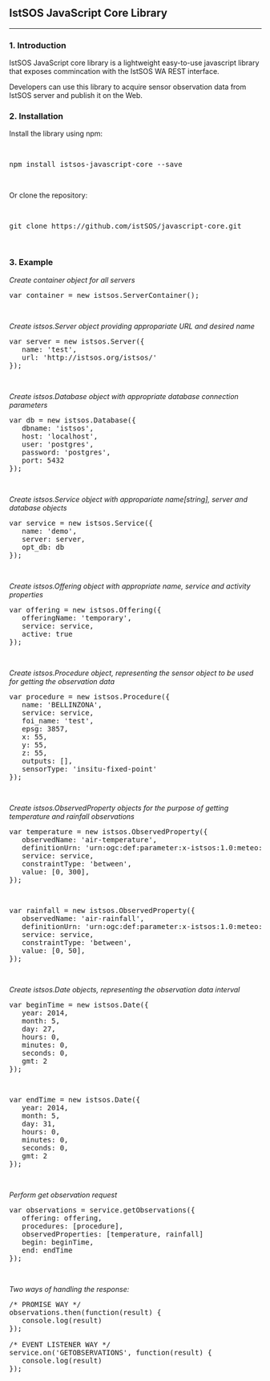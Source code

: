 <h2>IstSOS JavaScript Core Library</h2>
<hr/>
<h3 class="home-h3"><strong>1. Introduction</strong></h3>
<p>
IstSOS JavaScript core library is a lightweight easy-to-use javascript library that exposes commincation with the IstSOS WA REST interface.
</p>
<p>
Developers can use this library to acquire sensor observation data from IstSOS server and publish it on the Web.
</p>
<h3 class="home-h3"><strong>2. Installation </strong></h3>

<p>Install the library using npm:</p>
<br/>
<pre class="home-code">npm install istsos-javascript-core --save</pre>
<br/>
<p>Or clone the repository:</p>
<br/>
<pre class="home-code">git clone https://github.com/istSOS/javascript-core.git</pre>
<br/>
<h3 class="home-h3"><strong>3. Example</strong></h3>

<p style="font-style: italic">Create container object for all servers</p>
<pre class="home-code">
<span class="text-danger">var</span> <span class="text-primary">container</span> = <span class="text-danger">new</span> istsos.ServerContainer();
</pre>
<br/>
<p style="font-style: italic">Create istsos.Server object providing appropariate URL and desired name</p>
<pre class="home-code">
<span class="text-danger">var</span> <span class="text-primary">server</span> = <span class="text-danger">new</span> istsos.Server({
&nbsp;&nbsp;&nbsp;<span class="text-warning">name</span>: 'test',
&nbsp;&nbsp;&nbsp;<span class="text-warning">url</span>: 'http://istsos.org/istsos/'
});
</pre>
<br/>
<p style="font-style: italic">Create istsos.Database object with appropriate database connection parameters</p>
<pre class="home-code">
<span class="text-danger">var</span> <span class="text-primary">db</span> = <span class="text-danger">new</span> istsos.Database({
&nbsp;&nbsp;&nbsp;<span class="text-warning">dbname</span>: 'istsos',
&nbsp;&nbsp;&nbsp;<span class="text-warning">host</span>: 'localhost',
&nbsp;&nbsp;&nbsp;<span class="text-warning">user</span>: 'postgres',
&nbsp;&nbsp;&nbsp;<span class="text-warning">password</span>: 'postgres',
&nbsp;&nbsp;&nbsp;<span class="text-warning">port</span>: 5432
});
</pre>
<br/>
<p style="font-style: italic">Create istsos.Service object with appropariate name[string], server and database objects</p>
<pre class="home-code">
<span class="text-danger">var</span> <span class="text-primary">service</span> = <span class="text-danger">new</span> istsos.Service({
&nbsp;&nbsp;&nbsp;<span class="text-warning">name</span>: 'demo',
&nbsp;&nbsp;&nbsp;<span class="text-warning">server</span>: server,
&nbsp;&nbsp;&nbsp;<span class="text-warning">opt_db</span>: db
});
</pre>
<br/>
<p style="font-style: italic">Create istsos.Offering object with appropriate name, service and activity properties</p>
<pre class="home-code">
<span class="text-danger">var</span> <span class="text-primary">offering</span> = <span class="text-danger">new</span> istsos.Offering({
&nbsp;&nbsp;&nbsp;<span class="text-warning">offeringName</span>: 'temporary',
&nbsp;&nbsp;&nbsp;<span class="text-warning">service</span>: service,
&nbsp;&nbsp;&nbsp;<span class="text-warning">active</span>: <span class="text-primary">true</span>
});
</pre>
<br/>
<p style="font-style: italic">Create istsos.Procedure object, representing the sensor object to be used for getting the observation data</p>
<pre class="home-code"><span class="text-danger">var</span> <span class="text-primary">procedure</span> = <span class="text-danger">new</span> istsos.Procedure({
&nbsp;&nbsp;&nbsp;<span class="text-warning">name</span>: 'BELLINZONA',
&nbsp;&nbsp;&nbsp;<span class="text-warning">service</span>: service,
&nbsp;&nbsp;&nbsp;<span class="text-warning">foi_name</span>: 'test',
&nbsp;&nbsp;&nbsp;<span class="text-warning">epsg</span>: 3857,
&nbsp;&nbsp;&nbsp;<span class="text-warning">x</span>: 55,
&nbsp;&nbsp;&nbsp;<span class="text-warning">y</span>: 55,
&nbsp;&nbsp;&nbsp;<span class="text-warning">z</span>: 55,
&nbsp;&nbsp;&nbsp;<span class="text-warning">outputs</span>: [],
&nbsp;&nbsp;&nbsp;<span class="text-warning">sensorType</span>: 'insitu-fixed-point'
});
</pre>
<br/>
<p style="font-style: italic">Create istsos.ObservedProperty objects for the purpose of getting temperature and rainfall observations</p>
<pre class="home-code">
<span class="text-danger">var</span> <span class="text-primary">temperature</span> = <span class="text-danger">new</span> istsos.ObservedProperty({
&nbsp;&nbsp;&nbsp;<span class="text-warning">observedName</span>: 'air-temperature',
&nbsp;&nbsp;&nbsp;<span class="text-warning">definitionUrn</span>: 'urn:ogc:def:parameter:x-istsos:1.0:meteo:air:temperature',
&nbsp;&nbsp;&nbsp;<span class="text-warning">service</span>: service,
&nbsp;&nbsp;&nbsp;<span class="text-warning">constraintType</span>: 'between',
&nbsp;&nbsp;&nbsp;<span class="text-warning">value</span>: [0, 300],
});
</pre>
<br/>
<pre class="home-code">
<span class="text-danger">var</span> <span class="text-primary">rainfall</span> = <span class="text-danger">new</span> istsos.ObservedProperty({
&nbsp;&nbsp;&nbsp;<span class="text-warning">observedName</span>: 'air-rainfall',
&nbsp;&nbsp;&nbsp;<span class="text-warning">definitionUrn</span>: 'urn:ogc:def:parameter:x-istsos:1.0:meteo:air:rainfall',
&nbsp;&nbsp;&nbsp;<span class="text-warning">service</span>: service,
&nbsp;&nbsp;&nbsp;<span class="text-warning">constraintType</span>: 'between',
&nbsp;&nbsp;&nbsp;<span class="text-warning">value</span>: [0, 50],
});
</pre>
<br/>
<p style="font-style: italic">Create istsos.Date objects, representing the observation data interval</p>
<pre class="home-code">
<span class="text-danger">var</span> <span class="text-primary">beginTime</span> = <span class="text-danger">new</span> istsos.Date({
&nbsp;&nbsp;&nbsp;<span class="text-warning">year</span>: 2014,
&nbsp;&nbsp;&nbsp;<span class="text-warning">month</span>: 5,
&nbsp;&nbsp;&nbsp;<span class="text-warning">day</span>: 27,
&nbsp;&nbsp;&nbsp;<span class="text-warning">hours</span>: 0,
&nbsp;&nbsp;&nbsp;<span class="text-warning">minutes</span>: 0,
&nbsp;&nbsp;&nbsp;<span class="text-warning">seconds</span>: 0,
&nbsp;&nbsp;&nbsp;<span class="text-warning">gmt</span>: 2
});
</pre>
<br/>
<pre class="home-code"><span class="text-danger">var</span> <span class="text-primary">endTime</span> = <span class="text-danger">new</span> istsos.Date({
&nbsp;&nbsp;&nbsp;<span class="text-warning">year</span>: 2014,
&nbsp;&nbsp;&nbsp;<span class="text-warning">month</span>: 5,
&nbsp;&nbsp;&nbsp;<span class="text-warning">day</span>: 31,
&nbsp;&nbsp;&nbsp;<span class="text-warning">hours</span>: 0,
&nbsp;&nbsp;&nbsp;<span class="text-warning">minutes</span>: 0,
&nbsp;&nbsp;&nbsp;<span class="text-warning">seconds</span>: 0,
&nbsp;&nbsp;&nbsp;<span class="text-warning">gmt</span>: 2
});
</pre>
<br/>
<p style="font-style: italic">Perform get observation request</p>
<pre class="home-code"><span class="text-danger">var</span> <span class="text-primary">observations</span> = service.getObservations({
&nbsp;&nbsp;&nbsp;<span class="text-warning">offering</span>: offering,
&nbsp;&nbsp;&nbsp;<span class="text-warning">procedures</span>: [procedure],
&nbsp;&nbsp;&nbsp;<span class="text-warning">observedProperties</span>: [temperature, rainfall]
&nbsp;&nbsp;&nbsp;<span class="text-warning">begin</span>: beginTime,
&nbsp;&nbsp;&nbsp;<span class="text-warning">end</span>: endTime
});
</pre>
<br/>
<p style="font-style: italic">Two ways of handling the response:</p>
<pre class="home-code">/* PROMISE WAY */<br/><span class="text-primary">observations</span>.then(function(result) {
&nbsp;&nbsp;&nbsp;<span class="text-primary">console</span>.log(result)<br/>});<br/><br/>/* EVENT LISTENER WAY */
service.on('GETOBSERVATIONS', function(result) {
&nbsp;&nbsp;&nbsp;<span class="text-primary">console</span>.log(result)
});
</pre>
<br/><br/>
